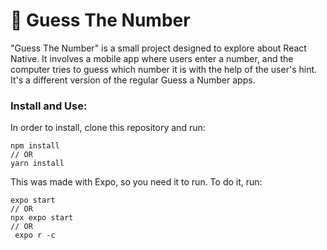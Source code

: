 # 🎲 Guess The Number 
"Guess The Number" is a small project designed to explore about React Native. It involves a mobile app where users enter a number, and the computer tries to guess which number it is with the help of the user's hint. It's a different version of the regular Guess a Number apps.

### Install and Use:
In order to install, clone this repository and run:

```shell
npm install
// OR
yarn install
```

This was made with Expo, so you need it to run. To do it, run:

```shell
expo start
// OR
npx expo start
// OR 
 expo r -c
```
